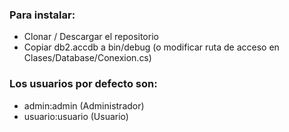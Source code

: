 ### Para instalar:
- Clonar / Descargar el repositorio
- Copiar db2.accdb a bin/debug (o modificar ruta de acceso en Clases/Database/Conexion.cs)

### Los usuarios por defecto son:
- admin:admin (Administrador)
- usuario:usuario (Usuario)
